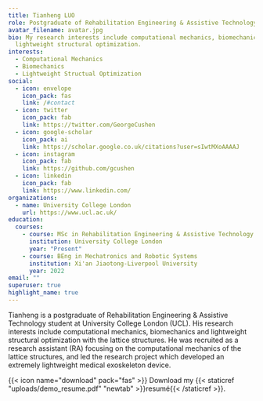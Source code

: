 ```yaml
---
title: Tianheng LUO
role: Postgraduate of Rehabilitation Engineering & Assistive Technology
avatar_filename: avatar.jpg
bio: My research interests include computational mechanics, biomechanics and
  lightweight structural optimization.
interests:
  - Computational Mechanics
  - Biomechanics
  - Lightweight Structual Optimization
social:
  - icon: envelope
    icon_pack: fas
    link: /#contact
  - icon: twitter
    icon_pack: fab
    link: https://twitter.com/GeorgeCushen
  - icon: google-scholar
    icon_pack: ai
    link: https://scholar.google.co.uk/citations?user=sIwtMXoAAAAJ
  - icon: instagram
    icon_pack: fab
    link: https://github.com/gcushen
  - icon: linkedin
    icon_pack: fab
    link: https://www.linkedin.com/
organizations:
  - name: University College London
    url: https://www.ucl.ac.uk/
education:
  courses:
    - course: MSc in Rehabilitation Engineering & Assistive Technology
      institution: University College London
      year: "Present"
    - course: BEng in Mechatronics and Robotic Systems
      institution: Xi'an Jiaotong-Liverpool University
      year: 2022
email: ""
superuser: true
highlight_name: true
---
```

Tianheng is a postgraduate of Rehabilitation Engineering & Assistive Technology student at University College London (UCL). His research interests include computational mechanics, biomechanics and lightweight structural optimization with the lattice structures. He was recruited as a research assistant (RA) focusing on the computational mechanics of the lattice structures, and led the research project which developed an extremely lightweight medical exoskeleton device.

{{< icon name="download" pack="fas" >}} Download my {{< staticref "uploads/demo_resume.pdf" "newtab" >}}resumé{{< /staticref >}}.
